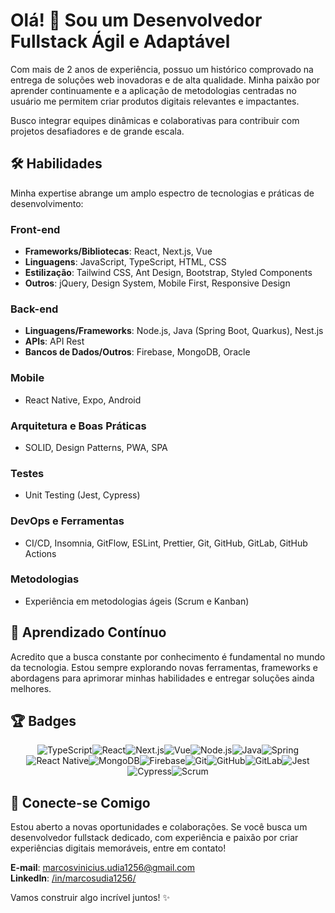 # Olá! 👋 Sou um Desenvolvedor Fullstack Ágil e Adaptável

Com mais de 2 anos de experiência, possuo um histórico comprovado na entrega de soluções web inovadoras e de alta qualidade. Minha paixão por aprender continuamente e a aplicação de metodologias centradas no usuário me permitem criar produtos digitais relevantes e impactantes.

Busco integrar equipes dinâmicas e colaborativas para contribuir com projetos desafiadores e de grande escala.

## 🛠️ Habilidades

Minha expertise abrange um amplo espectro de tecnologias e práticas de desenvolvimento:

### Front-end

- **Frameworks/Bibliotecas**: React, Next.js, Vue
- **Linguagens**: JavaScript, TypeScript, HTML, CSS
- **Estilização**: Tailwind CSS, Ant Design, Bootstrap, Styled Components
- **Outros**: jQuery, Design System, Mobile First, Responsive Design

### Back-end

- **Linguagens/Frameworks**: Node.js, Java (Spring Boot, Quarkus), Nest.js
- **APIs**: API Rest
- **Bancos de Dados/Outros**: Firebase, MongoDB, Oracle

### Mobile

- React Native, Expo, Android

### Arquitetura e Boas Práticas

- SOLID, Design Patterns, PWA, SPA

### Testes

- Unit Testing (Jest, Cypress)

### DevOps e Ferramentas

- CI/CD, Insomnia, GitFlow, ESLint, Prettier, Git, GitHub, GitLab, GitHub Actions

### Metodologias

- Experiência em metodologias ágeis (Scrum e Kanban)

## 🌱 Aprendizado Contínuo

Acredito que a busca constante por conhecimento é fundamental no mundo da tecnologia. Estou sempre explorando novas ferramentas, frameworks e abordagens para aprimorar minhas habilidades e entregar soluções ainda melhores.

## 🏆 Badges

<div style="display: flex; flex-wrap: wrap; justify-content: center; gap: 10px>
  <img src="https://img.shields.io/badge/-JavaScript-F7DF1E?style=flat-square&logo=javascript&logoColor=black" alt="JavaScript" />
  <img src="https://img.shields.io/badge/-TypeScript-3178C6?style=flat-square&logo=typescript&logoColor=white" alt="TypeScript" />
  <img src="https://img.shields.io/badge/-React-61DAFB?style=flat-square&logo=react&logoColor=black" alt="React" />
  <img src="https://img.shields.io/badge/-Next.js-000000?style=flat-square&logo=next.js&logoColor=white" alt="Next.js" />
  <img src="https://img.shields.io/badge/-Vue-4FC08D?style=flat-square&logo=vue.js&logoColor=white" alt="Vue" />
  <img src="https://img.shields.io/badge/-Node.js-339933?style=flat-square&logo=node.js&logoColor=white" alt="Node.js" />
  <img src="https://img.shields.io/badge/-Java-007396?style=flat-square&logo=java&logoColor=white" alt="Java" />
  <img src="https://img.shields.io/badge/-Spring-6DB33F?style=flat-square&logo=spring&logoColor=white" alt="Spring" />
  <img src="https://img.shields.io/badge/-React%20Native-61DAFB?style=flat-square&logo=react&logoColor=black" alt="React Native" />
  <img src="https://img.shields.io/badge/-MongoDB-47A248?style=flat-square&logo=mongodb&logoColor=white" alt="MongoDB" />
  <img src="https://img.shields.io/badge/-Firebase-FFCA28?style=flat-square&logo=firebase&logoColor=black" alt="Firebase" />
  <img src="https://img.shields.io/badge/-Git-F05032?style=flat-square&logo=git&logoColor=white" alt="Git" />
  <img src="https://img.shields.io/badge/-GitHub-181717?style=flat-square&logo=github&logoColor=white" alt="GitHub" />
  <img src="https://img.shields.io/badge/-GitLab-FCA121?style=flat-square&logo=gitlab&logoColor=white" alt="GitLab" />
  <img src="https://img.shields.io/badge/-Jest-C21325?style=flat-square&logo=jest&logoColor=white" alt="Jest" />
  <img src="https://img.shields.io/badge/-Cypress-17202C?style=flat-square&logo=cypress&logoColor=white" alt="Cypress" />
  <img src="https://img.shields.io/badge/-Scrum-6DB33F?style=flat-square&logo=scrum&logoColor=white" alt="Scrum" />
</div>

## 🤝 Conecte-se Comigo

Estou aberto a novas oportunidades e colaborações. Se você busca um desenvolvedor fullstack dedicado, com experiência e paixão por criar experiências digitais memoráveis, entre em contato!

**E-mail**: [marcosvinicius.udia1256@gmail.com](mailto:marcosvinicius.udia1256@gmail.com)  
**LinkedIn**: [/in/marcosudia1256/](https://www.linkedin.com/in/marcosudia1256/)

Vamos construir algo incrível juntos! ✨
